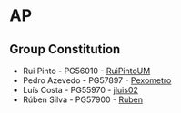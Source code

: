 # AP

## Group Constitution

- Rui Pinto - PG56010 - [RuiPintoUM](https://github.com/RuiPintoUM)
- Pedro Azevedo - PG57897 - [Pexometro](https://github.com/Pexometro)
- Luís Costa - PG55970 - [jluis02](https://github.com/jluis02) 
- Rúben Silva - PG57900 - [Ruben](https://github.com/)